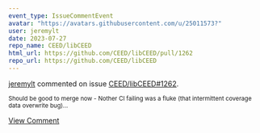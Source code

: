 ```yaml
---
event_type: IssueCommentEvent
avatar: "https://avatars.githubusercontent.com/u/25011573?"
user: jeremylt
date: 2023-07-27
repo_name: CEED/libCEED
html_url: https://github.com/CEED/libCEED/pull/1262
repo_url: https://github.com/CEED/libCEED
---
```


<a href='https://github.com/jeremylt' target='_blank'>jeremylt</a> commented on issue <a href='https://github.com/CEED/libCEED/pull/1262' target='_blank'>CEED/libCEED#1262</a>.

<small>Should be good to merge now - Nother CI failing was a fluke (that intermittent coverage data overwrite bug)...</small>

<a href='https://github.com/CEED/libCEED/pull/1262' target='_blank'>View Comment</a>